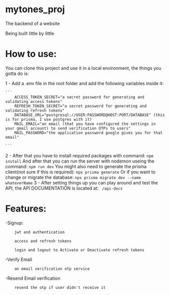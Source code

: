 # mytones_proj

The backend of a website

Being built little by little

# How to use:

You can clone this project and use it in a local environment, the things you gotta do is: 

1 - Add a .env file in the root folder and add the following variables inside it:

    ```
        ACCESS_TOKEN_SECRET="a secret password for generating and validating access tokens"
        REFRESH_TOKEN_SECRET="a secret password for generating and validating refresh tokens"
        DATABASE_URL="postgresql://USER:PASSWORD@HOST:PORT/DATABASE" (this is for prisma, I use postgres with it)
        MAIL_EMAIL="an email (that you have configured the settings in your gmail account) to send verification OTPs to users"
        MAIL_PASSWORD="the application password google gives you for that email"
        
    ```
    
2 - After that you have to install required packages with command:
    ```
        npm install
    ```
    And after that you can run the server with nodemon useing the command:
    ```
        npm run dev
    ```
    You might also need to generate the prisma client(not sure if this is required):
    ```
        npx prisma generate
    ```
    Or if you want to change or migrate the database:
    ```
        npx prisma migrate dev --name whateverName
    ```
3 - After setting things up you can play around and test the API, the API DOCUMENTATION is located at:
    ``` 
        /api-docs
    ```


# Features:

-Signup:

```
    jwt and authentication

    access and refresh tokens

    login and logout to Activate or Deactivate refresh tokens
```

-Verify Email

```
    an email verification otp service
```

-Resend Email verification

```
    resend the otp if user didn't receive it
```
